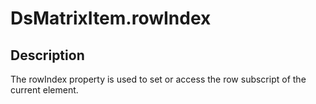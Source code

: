 # DsMatrixItem.rowIndex

## Description

The rowIndex property is used to set or access the row subscript of the current element.
